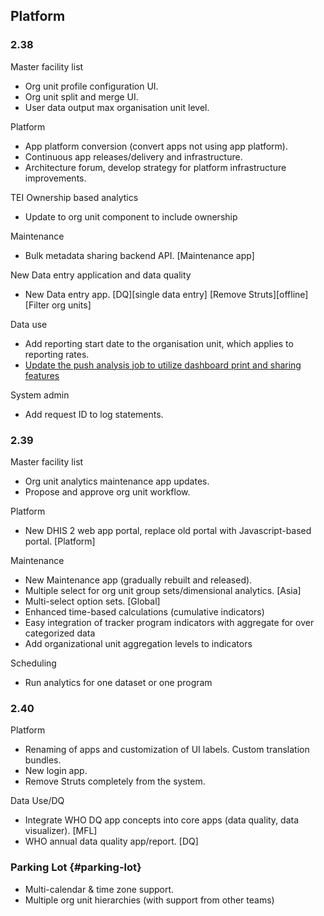 ## Platform

### 2.38

Master facility list

- Org unit profile configuration UI.
- Org unit split and merge UI.
- User data output max organisation unit level.

Platform

- App platform conversion (convert apps not using app platform).
- Continuous app releases/delivery and infrastructure.
- Architecture forum, develop strategy for platform infrastructure improvements.

TEI Ownership based analytics

- Update to org unit component to include ownership

Maintenance

- Bulk metadata sharing backend API. [Maintenance app]

New Data entry application and data quality

- New Data entry app. [DQ][single data entry] [Remove Struts][offline] [Filter org units]

Data use

- Add reporting start date to the organisation unit, which applies to reporting rates.
- [Update the push analysis job to utilize dashboard print and sharing features](https://jira.dhis2.org/browse/DHIS2-12101)

System admin

- Add request ID to log statements.

### 2.39

Master facility list

- Org unit analytics maintenance app updates.
- Propose and approve org unit workflow.

Platform

- New DHIS 2 web app portal, replace old portal with Javascript-based portal. [Platform]

Maintenance

- New Maintenance app (gradually rebuilt and released).
- Multiple select for org unit group sets/dimensional analytics. [Asia]
- Multi-select option sets. [Global]
- Enhanced time-based calculations (cumulative indicators)
- Easy integration of tracker program indicators with aggregate for over categorized data
- Add organizational unit aggregation levels to indicators

Scheduling

- Run analytics for one dataset or one program

### 2.40

Platform

- Renaming of apps and customization of UI labels. Custom translation bundles.
- New login app.
- Remove Struts completely from the system.

Data Use/DQ

- Integrate WHO DQ app concepts into core apps (data quality, data visualizer). [MFL]
- WHO annual data quality app/report. [DQ]

### Parking Lot {#parking-lot}

- Multi-calendar & time zone support.
- Multiple org unit hierarchies (with support from other teams)

